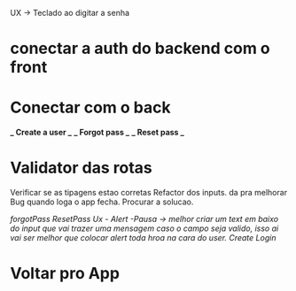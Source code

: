 UX -> Teclado ao digitar a senha

# conectar a auth do backend com o front

# Conectar com o back

**_ Create a user _**
**_ Forgot pass _**
**_ Reset pass _**

# Validator das rotas

Verificar se as tipagens estao corretas
Refactor dos inputs. da pra melhorar
Bug quando loga o app fecha. Procurar a solucao.

_forgotPass_
_ResetPass_
_Ux - Alert_
_-Pausa -> melhor criar um text em baixo do input que vai trazer uma mensagem caso o campo seja valido, isso ai vai ser melhor que colocar alert toda hroa na cara do user._
_Create_
_Login_

# Voltar pro App
